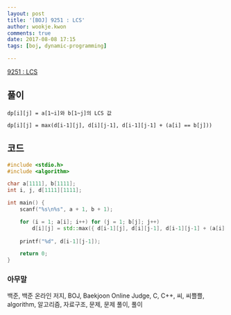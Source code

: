 ```yaml
---
layout: post
title: '[BOJ] 9251 : LCS'
author: wookje.kwon
comments: true
date: 2017-08-08 17:15
tags: [boj, dynamic-programming]

---
```


[9251 : LCS](https://www.acmicpc.net/problem/9251)

## 풀이

`dp[i][j] = a[1~i]와 b[1~j]의 LCS 값`

`dp[i][j] = max(d[i-1][j], d[i][j-1], d[i-1][j-1] + (a[i] == b[j]))`

## 코드

```cpp
#include <stdio.h>
#include <algorithm>

char a[1111], b[1111];
int i, j, d[1111][1111];

int main() {
	scanf("%s\n%s", a + 1, b + 1);

	for (i = 1; a[i]; i++) for (j = 1; b[j]; j++)
		d[i][j] = std::max({ d[i-1][j], d[i][j-1], d[i-1][j-1] + (a[i] == b[j]) });
	
	printf("%d", d[i-1][j-1]);

	return 0;
}
```

### 아무말  
백준, 백준 온라인 저지, BOJ, Baekjoon Online Judge, C, C++, 씨, 씨쁠쁠, algorithm, 알고리즘, 자료구조, 문제, 문제 풀이, 풀이